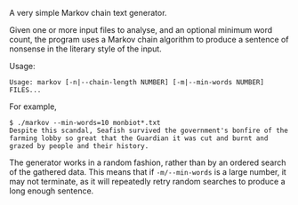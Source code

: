 A very simple Markov chain text generator.

Given one or more input files to analyse, and an optional minimum word count, the program uses a Markov chain algorithm to produce a sentence of nonsense in the literary style of the input.

Usage:

    Usage: markov [-n|--chain-length NUMBER] [-m|--min-words NUMBER] FILES...

For example,

    $ ./markov --min-words=10 monbiot*.txt
    Despite this scandal, Seafish survived the government's bonfire of the farming lobby so great that the Guardian it was cut and burnt and grazed by people and their history.

The generator works in a random fashion, rather than by an ordered search of the gathered data. This means that if `-m/--min-words` is a large number, it may not terminate, as it will repeatedly retry random searches to produce a long enough sentence.
